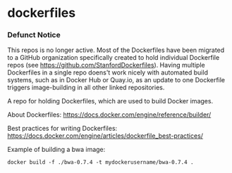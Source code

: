 # dockerfiles

### Defunct Notice
This repos is no longer active. Most of the Dockerfiles have been migrated to a GitHub organization specifically created to hold individual Dockerfile repos (see https://github.com/StanfordDockerfiles). Having multiple Dockerfiles in a single repo doens't work nicely with automated build systems, such as in Docker Hub or Quay.io, as an update to one Dockerfile triggers image-building in all other linked repositories. 



A repo for holding Dockerfiles, which are used to build Docker images.

About Dockerfiles: https://docs.docker.com/engine/reference/builder/

Best practices for writing Dockerfiles: https://docs.docker.com/engine/articles/dockerfile_best-practices/

Example of building a bwa image:
  
`docker build -f ./bwa-0.7.4 -t mydockerusername/bwa-0.7.4 .`
